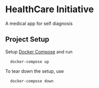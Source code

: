<h1> HealthCare Initiative </h1>

<p> A medical app for self diagnosis <p>

<h2> Project Setup </h2>

<p> Setup <a href="https://docs.docker.com/compose/">Docker Compose</a> and run <pre> <code> docker-compose up </code> </pre> <p>

<p> To tear down the setup, use <pre> <code> docker-compose down </code> </pre> <p>
